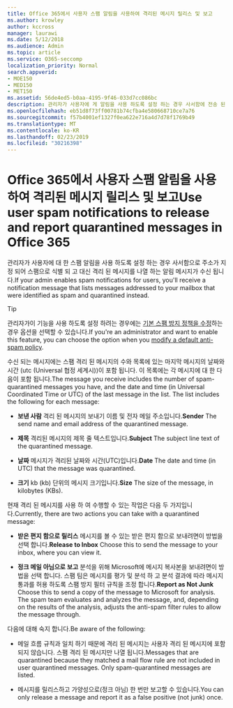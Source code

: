```yaml
---
title: Office 365에서 사용자 스팸 알림을 사용하여 격리된 메시지 릴리스 및 보고
ms.author: krowley
author: kccross
manager: laurawi
ms.date: 5/12/2018
ms.audience: Admin
ms.topic: article
ms.service: O365-seccomp
localization_priority: Normal
search.appverid:
- MOE150
- MED150
- MET150
ms.assetid: 56de4ed5-b0aa-4195-9f46-033d7cc086bc
description: 관리자가 사용자에 게 알림을 사용 하도록 설정 하는 경우 사서함에 전송 된 메시지를 스팸, 대량 또는 피싱 메시지로 식별 하는 알림 메시지가 표시 됩니다. 알림을 받은 후에는 메시지를 해제 하거나 보고할 수 있습니다.
ms.openlocfilehash: eb51d8f73ff00781b74cfba4e580668710ce7a76
ms.sourcegitcommit: f57b4001ef1327f0ea622e716a4d7d78f1769b49
ms.translationtype: MT
ms.contentlocale: ko-KR
ms.lasthandoff: 02/23/2019
ms.locfileid: "30216398"
---
```

# <a name="use-user-spam-notifications-to-release-and-report-quarantined-messages-in-office-365"></a><span data-ttu-id="05679-104">Office 365에서 사용자 스팸 알림을 사용하여 격리된 메시지 릴리스 및 보고</span><span class="sxs-lookup"><span data-stu-id="05679-104">Use user spam notifications to release and report quarantined messages in Office 365</span></span>

<span data-ttu-id="05679-105">관리자가 사용자에 대 한 스팸 알림을 사용 하도록 설정 하는 경우 사서함으로 주소가 지정 되어 스팸으로 식별 되 고 대신 격리 된 메시지를 나열 하는 알림 메시지가 수신 됩니다.</span><span class="sxs-lookup"><span data-stu-id="05679-105">If your admin enables spam notifications for users, you'll receive a notification message that lists messages addressed to your mailbox that were identified as spam and quarantined instead.</span></span>
  
> [!TIP]
> <span data-ttu-id="05679-106">관리자가이 기능을 사용 하도록 설정 하려는 경우에는 [기본 스팸 방지 정책을 수정](https://go.microsoft.com/fwlink/?LinkId=800313)하는 경우 옵션을 선택할 수 있습니다.</span><span class="sxs-lookup"><span data-stu-id="05679-106">If you're an administrator and want to enable this feature, you can choose the option when you [modify a default anti-spam policy](https://go.microsoft.com/fwlink/?LinkId=800313).</span></span> 
  
<span data-ttu-id="05679-p102">수신 되는 메시지에는 스팸 격리 된 메시지의 수와 목록에 있는 마지막 메시지의 날짜와 시간 (utc (Universal 협정 세계시))이 포함 됩니다. 이 목록에는 각 메시지에 대 한 다음이 포함 됩니다.</span><span class="sxs-lookup"><span data-stu-id="05679-p102">The message you receive includes the number of spam-quarantined messages you have, and the date and time (in Universal Coordinated Time or UTC) of the last message in the list. The list includes the following for each message:</span></span>
  
- <span data-ttu-id="05679-109">**보낸 사람** 격리 된 메시지의 보내기 이름 및 전자 메일 주소입니다.</span><span class="sxs-lookup"><span data-stu-id="05679-109">**Sender** The send name and email address of the quarantined message.</span></span> 
    
- <span data-ttu-id="05679-110">**제목** 격리된 메시지의 제목 줄 텍스트입니다.</span><span class="sxs-lookup"><span data-stu-id="05679-110">**Subject** The subject line text of the quarantined message.</span></span> 
    
- <span data-ttu-id="05679-111">**날짜** 메시지가 격리된 날짜와 시간(UTC)입니다.</span><span class="sxs-lookup"><span data-stu-id="05679-111">**Date** The date and time (in UTC) that the message was quarantined.</span></span> 
    
- <span data-ttu-id="05679-112">**크기** kb (kb) 단위의 메시지 크기입니다.</span><span class="sxs-lookup"><span data-stu-id="05679-112">**Size** The size of the message, in kilobytes (KBs).</span></span> 
    
<span data-ttu-id="05679-113">현재 격리 된 메시지를 사용 하 여 수행할 수 있는 작업은 다음 두 가지입니다.</span><span class="sxs-lookup"><span data-stu-id="05679-113">Currently, there are two actions you can take with a quarantined message:</span></span>
  
- <span data-ttu-id="05679-114">**받은 편지 함으로 릴리스** 메시지를 볼 수 있는 받은 편지 함으로 보내려면이 방법을 선택 합니다.</span><span class="sxs-lookup"><span data-stu-id="05679-114">**Release to Inbox** Choose this to send the message to your inbox, where you can view it.</span></span> 
    
- <span data-ttu-id="05679-p103">**정크 메일 아님으로 보고** 분석을 위해 Microsoft에 메시지 복사본을 보내려면이 방법을 선택 합니다. 스팸 팀은 메시지를 평가 및 분석 하 고 분석 결과에 따라 메시지 통과를 허용 하도록 스팸 방지 필터 규칙을 조정 합니다.</span><span class="sxs-lookup"><span data-stu-id="05679-p103">**Report as Not Junk** Choose this to send a copy of the message to Microsoft for analysis. The spam team evaluates and analyzes the message, and, depending on the results of the analysis, adjusts the anti-spam filter rules to allow the message through.</span></span> 
    
<span data-ttu-id="05679-117">다음에 대해 숙지 합니다.</span><span class="sxs-lookup"><span data-stu-id="05679-117">Be aware of the following:</span></span>
  
- <span data-ttu-id="05679-p104">메일 흐름 규칙과 일치 하기 때문에 격리 된 메시지는 사용자 격리 된 메시지에 포함 되지 않습니다. 스팸 격리 된 메시지만 나열 됩니다.</span><span class="sxs-lookup"><span data-stu-id="05679-p104">Messages that are quarantined because they matched a mail flow rule are not included in user quarantined messages. Only spam-quarantined messages are listed.</span></span>
    
- <span data-ttu-id="05679-120">메시지를 릴리스하고 가양성으로(정크 아님) 한 번만 보고할 수 있습니다.</span><span class="sxs-lookup"><span data-stu-id="05679-120">You can only release a message and report it as a false positive (not junk) once.</span></span>
    

